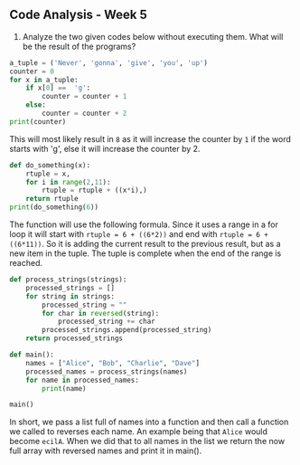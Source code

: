 ## Code Analysis - Week 5

1) Analyze the two given codes below without executing them. What will be the result of the programs?

```py
a_tuple = ('Never', 'gonna', 'give', 'you', 'up')
counter = 0
for x in a_tuple:
    if x[0] ==  'g':
        counter = counter + 1
    else:
        counter = counter + 2
print(counter)
```
This will most likely result in `8` as it will increase the counter by `1` if the word starts with 'g', else it will increase the counter by 2.

```py 
def do_something(x):
    rtuple = x,
    for i in range(2,11):
        rtuple = rtuple + ((x*i),)
    return rtuple
print(do_something(6))
```
The function will use the following formula. Since it uses a range in a for loop it will start with `rtuple = 6 + ((6*2))` and end with `rtuple = 6 + ((6*11))`. So it is adding the current result to the previous result, but as a new item in the tuple. The tuple is complete when the end of the range is reached.

```py 
def process_strings(strings):
    processed_strings = []
    for string in strings:
        processed_string = ""
        for char in reversed(string):
            processed_string += char
        processed_strings.append(processed_string)
    return processed_strings

def main():
    names = ["Alice", "Bob", "Charlie", "Dave"]
    processed_names = process_strings(names)
    for name in processed_names:
        print(name)

main()
```
In short, we pass a list full of names into a function and then call a function we called to reverses each name. An example being that `Alice` would become `ecilA`.
When we did that to all names in the list we return the now full array with reversed names and print it in main().


